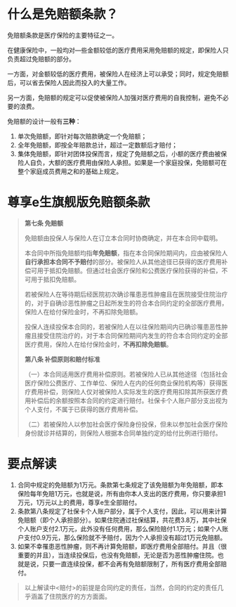 # 什么是免赔额条款？

免赔额条款是医疗保险的主要特征之一。

在健康保险中，一般均对—些金额较低的医疗费用采用免赔额的规定，即保险人只负责超过免赔额的部分。

一方面，对金额较低的医疗费用，被保险人在经济上可以承受；同时，规定免赔额后，可以省去保险人因此而投入的大量工作。

另一方面，免赔额的规定可以促使被保险人加强对医疗费用的自我控制，避免不必要的浪费。

免赔额的设计一般有**三种**：

1. 单次免赔额，即针对每次赔款确定一个免赔额；
2. 全年免赔额，即按全年赔款总计，超过一定数额后才赔付；
3. 集体免赔额，即针对团体投保而言，规定了免赔额之后，小额的医疗费由被保险人自负，大额的医疗费用由保险人承担。如果是一个家庭投保，免赔额可在整个家庭成员费用之和的基础上规定。

# 尊享e生旗舰版免赔额条款

> **第七条 免赔额**
>
> 免赔额由投保人与保险人在订立本合同时协商确定，并在本合同中载明。
>
> 本合同中所指免赔额均指**年免赔额**，指在本合同保险期间内，应由被保险人**自行承担本合同不予赔付**的部分。被保险人从其他途径已获得的医疗费用补偿可用于抵扣免赔额。但通过社会医疗保险和公费医疗保险获得的补偿，不可用于抵扣免赔额。
>
> 若被保险人在等待期后经医院初次确诊罹患恶性肿瘤且在医院接受住院治疗的，对于自确诊恶性肿瘤之日起所发生的符合本合同约定的全部医疗费用，保险人在给付保险金时，不再扣除免赔额。
>
> 投保人连续投保本合同的，若被保险人在以往保险期间内已确诊罹患恶性肿瘤且接受住院治疗的，对于本合同保险期间内发生的符合本合同约定的全部医疗费用，保险人在给付保险金时，**不再扣除免赔额**。
>
> **第八条 补偿原则和赔付标准**
>
> （一）本合同适用医疗费用补偿原则。若被保险人已从其他途径（包括社会医疗保险公费医疗、工作单位、保险人在内的任何商业保险机构等）获得医疗费用补偿，则保险人仅对被保险人实际发生的医疗费用扣除其所获医疗费用补偿后的余额按照本合同的约定进行赔付。社保卡个人账户部分支出视为个人支付，不属于已获得的医疗费用补偿。
>
> （二）若被保险人以参加社会医疗保险身份投保，但未以参加社会医疗保险身份就诊并结算的，则保险人根据本合同单独约定的给付比例进行赔付。

# 要点解读

1. 合同中规定的免赔额为1万元。条款第七条规定了该免赔额为年免赔额，即本保险每年免赔1万元，也就是说，所有由你本人支出的医疗费用，你只要承担1万元，1万元以上的费用，尊享e生全部赔付。
2. 条款第八条规定了社保卡个人账户部分，属于个人支付，因此，可以用来计算免赔额（即个人承担部分）。如果住院通过社保结算，共花费3.8万，其中社保个人账户支付2.1万元，此外没有任何费用，那么保险赔付1.1万元；如果个人账户支付0.9万元，那么保险就不予赔付，因为个人承担没有超过1万元免赔额。
3. 如果不幸罹患恶性肿瘤，则不再计算免赔额，即医疗费用全部赔付。并且（很重要的并且），当连续投保后，也没有免赔额，无论是否为恶性肿瘤住院。也就是说，只要一直连续投保，都不会再有免赔额限制了，所有医疗费用全部赔付。

> 以上解读中&lt;赔付&gt;的前提是合同约定的责任，当然，合同的约定的责任几乎涵盖了住院医疗的方方面面。



